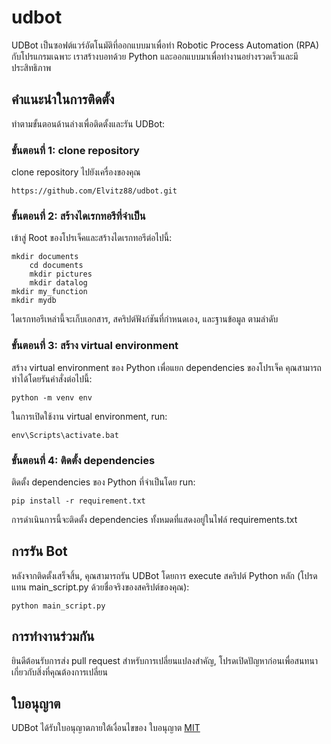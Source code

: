 # __udbot__
UDBot เป็นซอฟต์แวร์อัตโนมัติที่ออกแบบมาเพื่อทำ Robotic Process Automation (RPA) กับโปรแกรมเฉพาะ เราสร้างบอทด้วย Python และออกแบบมาเพื่อทำงานอย่างรวดเร็วและมีประสิทธิภาพ

## __คำแนะนำในการติดตั้ง__
ทำตามขั้นตอนด้านล่างเพื่อติดตั้งและรัน UDBot:

### __ขั้นตอนที่ 1: clone repository__
clone repository ไปยังเครื่องของคุณ

    https://github.com/Elvitz88/udbot.git

### __ขั้นตอนที่ 2: สร้างไดเรกทอรีที่จำเป็น__
เข้าสู่ Root ของโปรเจ็คและสร้างไดเรกทอรีต่อไปนี้:

    mkdir documents
        cd documents
        mkdir pictures
        mkdir datalog
    mkdir my_function
    mkdir mydb

ไดเรกทอรีเหล่านี้จะเก็บเอกสาร, สคริปต์ฟังก์ชันที่กำหนดเอง, และฐานข้อมูล ตามลำดับ

### __ขั้นตอนที่ 3: สร้าง virtual environment__
สร้าง virtual environment ของ Python เพื่อแยก dependencies ของโปรเจ็ค คุณสามารถทำได้โดยรันคำสั่งต่อไปนี้:

    python -m venv env

ในการเปิดใช้งาน virtual environment, run:

    env\Scripts\activate.bat

### __ขั้นตอนที่ 4: ติดตั้ง dependencies__
ติดตั้ง dependencies ของ Python ที่จำเป็นโดย run:

    pip install -r requirement.txt

การดำเนินการนี้จะติดตั้ง dependencies ทั้งหมดที่แสดงอยู่ในไฟล์ requirements.txt

## __การรัน Bot__
หลังจากติดตั้งเสร็จสิ้น, คุณสามารถรัน UDBot โดยการ execute สคริปต์ Python หลัก (โปรดแทน main_script.py ด้วยชื่อจริงของสคริปต์ของคุณ):

    python main_script.py

## __การทำงานร่วมกัน__
ยินดีต้อนรับการส่ง pull request สำหรับการเปลี่ยนแปลงสำคัญ, โปรดเปิดปัญหาก่อนเพื่อสนทนาเกี่ยวกับสิ่งที่คุณต้องการเปลี่ยน

## __ใบอนุญาต__
UDBot ได้รับใบอนุญาตภายใต้เงื่อนไขของ ใบอนุญาต [MIT](https://choosealicense.com/licenses/mit/)